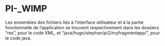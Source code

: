 # PI-_WIMP

Les ensembles des fichiers liés à l’interface utilisateur et à la partie fonctionnelle de l’application se trouvent 
respectivement dans les dossiers “res”, pour le code XML, et “java/hugo/stephan/pi2/myfragmentapp/”, pour le code java.
